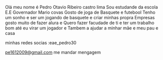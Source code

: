 Olá meu nome é Pedro Otavio Ribeiro castro lima 
Sou estudande da escola E.E Governador Mario covas 
Gosto de joga de Basquete e futebool
Tenho um sonho e ser um jogando de basquete e criar minhas propra Empresas
gosto muito de fazer alura 
e Quero fazer facudade de ti e ter um trabalho bom até eu virar um jogador e Tambem a ajudar a minhar mãe e meu pau e casa



minhas redes socias :eae_pedro30

pe1612009@gmail.com me mandar mengagem

